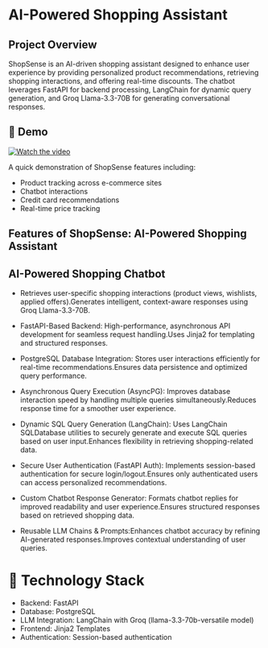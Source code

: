 # AI-Powered Shopping Assistant

## Project Overview

ShopSense is an AI-driven shopping assistant designed to enhance user experience by providing personalized product recommendations, retrieving shopping interactions, and offering real-time discounts. The chatbot leverages FastAPI for backend processing, LangChain for dynamic query generation, and Groq Llama-3.3-70B for generating conversational responses.


## 🎥 Demo

[![Watch the video](https://img.youtube.com/vi/jmplmsxggxo/maxresdefault.jpg)](https://youtu.be/nDdps-DpMRo)

A quick demonstration of ShopSense features including:

- Product tracking across e-commerce sites
- Chatbot interactions
- Credit card recommendations
- Real-time price tracking

## Features of ShopSense: AI-Powered Shopping Assistant
## AI-Powered Shopping Chatbot

- Retrieves user-specific shopping interactions (product views, wishlists, applied offers).Generates intelligent, context-aware responses using Groq Llama-3.3-70B.

- FastAPI-Based Backend: High-performance, asynchronous API development for seamless request handling.Uses Jinja2 for templating and structured responses.

- PostgreSQL Database Integration: Stores user interactions efficiently for real-time recommendations.Ensures data persistence and optimized query performance.

- Asynchronous Query Execution (AsyncPG): Improves database interaction speed by handling multiple queries simultaneously.Reduces response time for a smoother user experience.

- Dynamic SQL Query Generation (LangChain): Uses LangChain SQLDatabase utilities to securely generate and execute SQL queries based on user input.Enhances flexibility in retrieving shopping-related data.

- Secure User Authentication (FastAPI Auth): Implements session-based authentication for secure login/logout.Ensures only authenticated users can access personalized recommendations.

- Custom Chatbot Response Generator: Formats chatbot replies for improved readability and user experience.Ensures structured responses based on retrieved shopping data.

- Reusable LLM Chains & Prompts:Enhances chatbot accuracy by refining AI-generated responses.Improves contextual understanding of user queries.


# 🚀 Technology Stack
- Backend: FastAPI
- Database: PostgreSQL
- LLM Integration: LangChain with Groq (llama-3.3-70b-versatile model)
- Frontend: Jinja2 Templates
- Authentication: Session-based authentication
